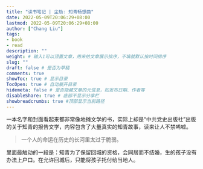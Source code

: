 ```yaml
---
title: "读书笔记 | 尘劫: 知青畅想曲"
date: 2022-05-09T20:06:29+08:00
lastmod: 2022-05-09T20:06:29+08:00
author: ["Chang Liu"]
tags: 
- book
- read
description: ""
weight: # 输入1可以顶置文章，用来给文章展示排序，不填就默认按时间排序
slug: ""
draft: false # 是否为草稿
comments: true
showToc: true # 显示目录
TocOpen: true # 自动展开目录
hidemeta: false # 是否隐藏文章的元信息，如发布日期、作者等
disableShare: true # 底部不显示分享栏
showbreadcrumbs: true #顶部显示当前路径
---
```


一本名字和封面看起来都非常像地摊文学的书，实际上却是“中共党史出版社”出版的关于知青的报告文学，内容包含了大量真实的知青故事，读来让人不禁唏嘘。

> 一个人的命运在历史的长河里太过于脆弱。

里面最触动的一段是：知青为了保留回城的资格，会同居而不结婚，生的孩子没有办法上户口。在允许回城后，只能将孩子托付给当地人。
